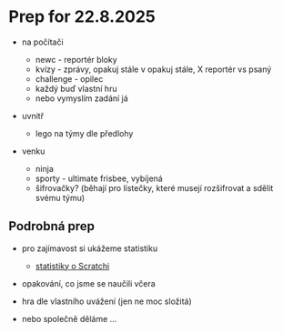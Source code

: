 # Prep for 22.8.2025

- na počítači
  - newc - reportér bloky
  - kvízy - zprávy, opakuj stále v opakuj stále, X reportér vs psaný
  - challenge - opilec
  - každý buď vlastní hru
  - nebo vymyslím zadání já

- uvnitř
  - lego na týmy dle předlohy

- venku
  - ninja
  - sporty - ultimate frisbee, vybíjená
  - šifrovačky? (běhají pro lístečky, které musejí rozšifrovat a sdělit svému týmu)

## Podrobná prep

- pro zajímavost si ukážeme statistiku
  - [statistiky o Scratchi](https://scratch.mit.edu/statistics/)

- opakování, co jsme se naučili včera

- hra dle vlastního uvážení (jen ne moc složitá)
- nebo společně děláme ...